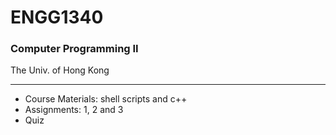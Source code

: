 # ENGG1340
### Computer Programming II

The Univ. of Hong Kong
***
- Course Materials: shell scripts and c++
- Assignments: 1, 2 and 3
- Quiz

